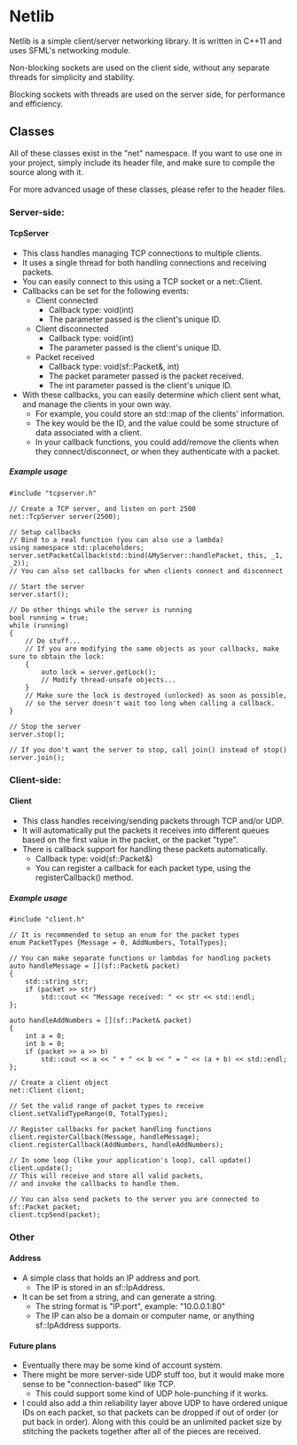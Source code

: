 Netlib
======

Netlib is a simple client/server networking library. It is written in C++11 and uses SFML's networking module.

Non-blocking sockets are used on the client side, without any separate threads for simplicity and stability.

Blocking sockets with threads are used on the server side, for performance and efficiency.

Classes
-------
All of these classes exist in the "net" namespace. If you want to use one in your project, simply include its header file, and make sure to compile the source along with it.

For more advanced usage of these classes, please refer to the header files.

### Server-side:

#### TcpServer

* This class handles managing TCP connections to multiple clients.
* It uses a single thread for both handling connections and receiving packets.
* You can easily connect to this using a TCP socket or a net::Client.
* Callbacks can be set for the following events:
  * Client connected
    * Callback type: void(int)
    * The parameter passed is the client's unique ID.
  * Client disconnected
    * Callback type: void(int)
    * The parameter passed is the client's unique ID.
  * Packet received
    * Callback type: void(sf::Packet&, int)
    * The packet parameter passed is the packet received.
    * The int parameter passed is the client's unique ID.
* With these callbacks, you can easily determine which client sent what, and manage the clients in your own way.
  * For example, you could store an std::map of the clients' information.
  * The key would be the ID, and the value could be some structure of data associated with a client.
  * In your callback functions, you could add/remove the clients when they connect/disconnect, or when they authenticate with a packet.

##### Example usage

```
#include "tcpserver.h"

// Create a TCP server, and listen on port 2500
net::TcpServer server(2500);

// Setup callbacks
// Bind to a real function (you can also use a lambda)
using namespace std::placeholders;
server.setPacketCallback(std::bind(&MyServer::handlePacket, this, _1, _2));
// You can also set callbacks for when clients connect and disconnect

// Start the server
server.start();

// Do other things while the server is running
bool running = true;
while (running)
{
    // Do stuff...
    // If you are modifying the same objects as your callbacks, make sure to obtain the lock:
    {
        auto lock = server.getLock();
        // Modify thread-unsafe objects...
    }
    // Make sure the lock is destroyed (unlocked) as soon as possible,
    // so the server doesn't wait too long when calling a callback.
}

// Stop the server
server.stop();

// If you don't want the server to stop, call join() instead of stop()
server.join();
```

### Client-side:

#### Client

* This class handles receiving/sending packets through TCP and/or UDP.
* It will automatically put the packets it receives into different queues based on the first value in the packet, or the packet "type".
* There is callback support for handling these packets automatically.
  * Callback type: void(sf::Packet&)
  * You can register a callback for each packet type, using the registerCallback() method.

##### Example usage

```
#include "client.h"

// It is recommended to setup an enum for the packet types
enum PacketTypes {Message = 0, AddNumbers, TotalTypes};

// You can make separate functions or lambdas for handling packets
auto handleMessage = [](sf::Packet& packet)
{
    std::string str;
    if (packet >> str)
        std::cout << "Message received: " << str << std::endl;
};

auto handleAddNumbers = [](sf::Packet& packet)
{
    int a = 0;
    int b = 0;
    if (packet >> a >> b)
        std::cout << a << " + " << b << " = " << (a + b) << std::endl;
};

// Create a client object
net::Client client;

// Set the valid range of packet types to receive
client.setValidTypeRange(0, TotalTypes);

// Register callbacks for packet handling functions
client.registerCallback(Message, handleMessage);
client.registerCallback(AddNumbers, handleAddNumbers);

// In some loop (like your application's loop), call update()
client.update();
// This will receive and store all valid packets,
// and invoke the callbacks to handle them.

// You can also send packets to the server you are connected to
sf::Packet packet;
client.tcpSend(packet);
```

### Other

#### Address

* A simple class that holds an IP address and port.
  * The IP is stored in an sf::IpAddress.
* It can be set from a string, and can generate a string.
  * The string format is "IP:port", example: "10.0.0.1:80"
  * The IP can also be a domain or computer name, or anything sf::IpAddress supports.

#### Future plans

* Eventually there may be some kind of account system.
* There might be more server-side UDP stuff too, but it would make more sense to be "connection-based" like TCP.
  * This could support some kind of UDP hole-punching if it works.
* I could also add a thin reliability layer above UDP to have ordered unique IDs on each packet, so that packets can be dropped if out of order (or put back in order). Along with this could be an unlimited packet size by stitching the packets together after all of the pieces are received.
